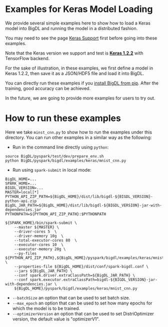 # **Examples for Keras Model Loading**

We provide several simple examples here to show how to load a Keras model into BigDL and running the model in a distributed fashion.

You may need to see the page [Keras Support](../../../../docs/docs/ProgrammingGuide/keras-support.md) first before going into these examples.

Note that the Keras version we support and test is [__Keras 1.2.2__](https://faroit.github.io/keras-docs/1.2.2/) with TensorFlow backend.

For the sake of illustration, in these examples, we first define a model in Keras 1.2.2, then save it as a JSON/HDF5 file and load it into BigDL.

You can directly run these examples if you [install BigDL from pip](../../../../docs/docs/PythonUserGuide/install-from-pip.md). After the training, good accuracy can be achieved.

In the future, we are going to provide more examples for users to try out.

# **How to run these examples**

Here we take `minst_cnn.py` to show how to run the examples under this directory. You can run other examples in a similar way as the following:

* Run in the command line directly using `python`:

```
source BigDL/pyspark/test/dev/prepare_env.sh
python BigDL/pyspark/bigdl/examples/keras/mnist_cnn.py
```

* Run using `spark-submit` in local mode:

```
BigDL_HOME=...
SPARK_HOME=...
BIGDL_VERSION=...
MASTER=local[*]
PYTHON_API_ZIP_PATH=${BigDL_HOME}/dist/lib/bigdl-${BIGDL_VERSION}-python-api.zip
BigDL_JAR_PATH=${BigDL_HOME}/dist/lib/bigdl-${BIGDL_VERSION}-jar-with-dependencies.jar
PYTHONPATH=${PYTHON_API_ZIP_PATH}:$PYTHONPATH

${SPARK_HOME}/bin/spark-submit \
    --master ${MASTER} \
    --driver-cores 5  \
    --driver-memory 10g  \
    --total-executor-cores 80  \
    --executor-cores 10  \
    --executor-memory 20g \
    --py-files ${PYTHON_API_ZIP_PATH},${BigDL_HOME}/pyspark/bigdl/examples/keras/mnist_cnn.py  \
    --properties-file ${BigDL_HOME}/dist/conf/spark-bigdl.conf \
    --jars ${BigDL_JAR_PATH} \
    --conf spark.driver.extraClassPath=${BigDL_JAR_PATH} \
    --conf spark.executor.extraClassPath=bigdl-${BIGDL_VERSION}-jar-with-dependencies.jar \
    ${BigDL_HOME}/pyspark/bigdl/examples/keras/mnist_cnn.py
```
* ```--batchSize``` an option that can be used to set batch size.
* ```--max_epoch``` an option that can be used to set how many epochs for which the model is to be trained.
* ```--optimizerVersion``` an option that can be used to set DistriOptimizer version, the default value is "optimizerV1".